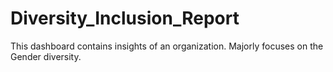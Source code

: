 # Diversity_Inclusion_Report
This dashboard contains insights of an organization. Majorly focuses on the Gender diversity. 
